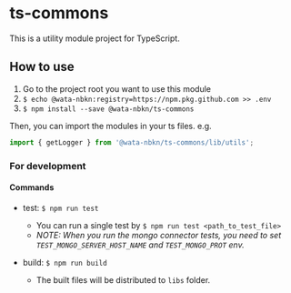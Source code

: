 # ts-commons

This is a utility module project for TypeScript.

## How to use

1. Go to the project root you want to use this module
1. `$ echo @wata-nbkn:registry=https://npm.pkg.github.com >> .env`
1. `$ npm install --save @wata-nbkn/ts-commons`

Then, you can import the modules in your ts files.
e.g.

```.js
import { getLogger } from '@wata-nbkn/ts-commons/lib/utils';
```

### For development

#### Commands

- test: `$ npm run test`
  - You can run a single test by `$ npm run test <path_to_test_file>`
  - _NOTE: When you run the mongo connector tests, you need to set `TEST_MONGO_SERVER_HOST_NAME` and `TEST_MONGO_PROT` env._


- build: `$ npm run build`
  - The built files will be distributed to `libs` folder.
